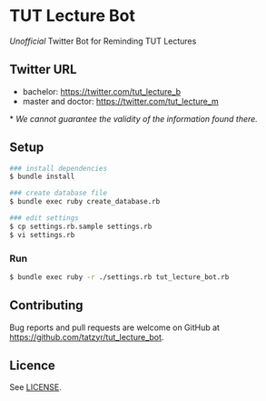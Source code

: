 # TUT Lecture Bot

*Unofficial* Twitter Bot for Reminding TUT Lectures

## Twitter URL

* bachelor:
https://twitter.com/tut_lecture_b
* master and doctor:
https://twitter.com/tut_lecture_m

\* *We cannot guarantee the validity of the information found there.*

## Setup

```zsh
### install dependencies
$ bundle install

### create database file
$ bundle exec ruby create_database.rb

### edit settings
$ cp settings.rb.sample settings.rb
$ vi settings.rb
```

### Run

```zsh
$ bundle exec ruby -r ./settings.rb tut_lecture_bot.rb
```

## Contributing

Bug reports and pull requests are welcome on GitHub at https://github.com/tatzyr/tut_lecture_bot.


## Licence

See [LICENSE](lib/tut_lecture_bot/templates/canceled.erb).
